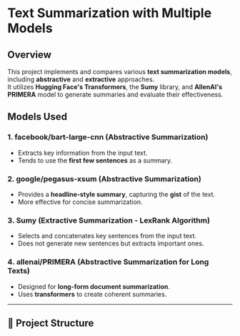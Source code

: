 # Text Summarization with Multiple Models

## Overview  
This project implements and compares various **text summarization models**, including **abstractive** and **extractive** approaches.  
It utilizes **Hugging Face's Transformers**, the **Sumy** library, and **AllenAI's PRIMERA** model to generate summaries and evaluate their effectiveness.  

## Models Used  

### 1️. facebook/bart-large-cnn (Abstractive Summarization)  
- Extracts key information from the input text.  
- Tends to use the **first few sentences** as a summary.  

### 2️. google/pegasus-xsum (Abstractive Summarization)  
- Provides a **headline-style summary**, capturing the **gist** of the text.  
- More effective for concise summarization.  

### 3️. Sumy (Extractive Summarization - LexRank Algorithm)  
- Selects and concatenates key sentences from the input text.  
- Does not generate new sentences but extracts important ones.  

### 4️. allenai/PRIMERA (Abstractive Summarization for Long Texts)  
- Designed for **long-form document summarization**.  
- Uses **transformers** to create coherent summaries.  

---

## 📂 Project Structure  

